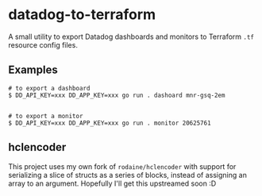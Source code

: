 # datadog-to-terraform

A small utility to export Datadog dashboards and monitors to Terraform `.tf`
resource config files.

## Examples

```console
# to export a dashboard
$ DD_API_KEY=xxx DD_APP_KEY=xxx go run . dashoard mnr-gsq-2em


# to export a monitor
$ DD_API_KEY=xxx DD_APP_KEY=xxx go run . monitor 20625761
```

## hclencoder

This project uses my own fork of `rodaine/hclencoder` with support for
serializing a slice of structs as a series of blocks, instead of assigning an
array to an argument. Hopefully I'll get this upstreamed soon :D
